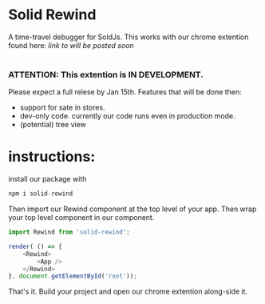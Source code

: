 
# Solid Rewind

A time-travel debugger for SoldJs.
This works with our chrome extention found here: *link to will be posted soon*
<br><br>

### ATTENTION: This extention is IN DEVELOPMENT.
Please expect a full relese by Jan 15th. Features that will be done then:
* support for sate in stores.
* dev-only code. currently our code runs even in production mode.
* (potential) tree view

# instructions:
install our package with


```javascript
npm i solid-rewind
```

Then import our Rewind component at the top level of your app.
Then wrap your top level component in our <Rewind> component.
```javascript
import Rewind from 'solid-rewind';

render( () => {
    <Rewind>
        <App />
    </Rewind>
}, document.getElementById('root'));

```

That's it. Build your project and open our chrome extention along-side it.
